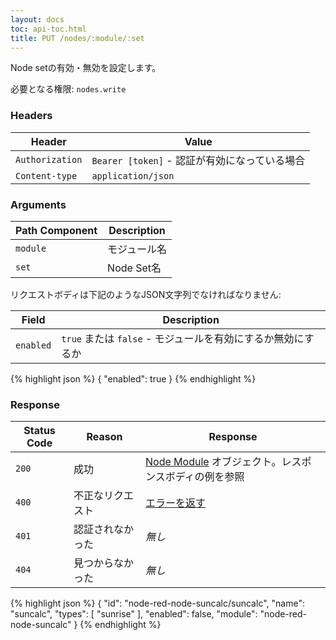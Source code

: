 ```yaml
---
layout: docs
toc: api-toc.html
title: PUT /nodes/:module/:set
---
```


Node setの有効・無効を設定します。

必要となる権限: <code>nodes.write</code>

### Headers

Header          | Value
----------------|-------
`Authorization` | `Bearer [token]` - 認証が有効になっている場合
`Content-type`  | `application/json`


### Arguments

Path Component | Description
---------------|------------
`module`       | モジュール名
`set`          | Node Set名

リクエストボディは下記のようなJSON文字列でなければなりません:

Field     | Description
----------|------------------------
`enabled` | `true` または `false` - モジュールを有効にするか無効にするか

{% highlight json %}
{
  "enabled": true
}
{% endhighlight %}

### Response

Status Code | Reason           | Response
------------|------------------|--------------
`200`       | 成功             | [Node Module](/docs/api/admin/types#node-module) オブジェクト。レスポンスボディの例を参照
`400`       | 不正なリクエスト | [エラーを返す](/docs/api/admin/errors)
`401`       | 認証されなかった | _無し_
`404`       | 見つからなかった | _無し_


{% highlight json %}
{
  "id": "node-red-node-suncalc/suncalc",
  "name": "suncalc",
  "types": [
    "sunrise"
  ],
  "enabled": false,
  "module": "node-red-node-suncalc"
}
{% endhighlight %}
